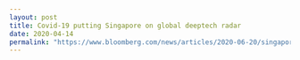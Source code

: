 ```yaml
---
layout: post
title: Covid-19 putting Singapore on global deeptech radar
date: 2020-04-14
permalink: "https://www.bloomberg.com/news/articles/2020-06-20/singapore-plans-more-than-14-billion-to-super-charge-innovation"
---
```

